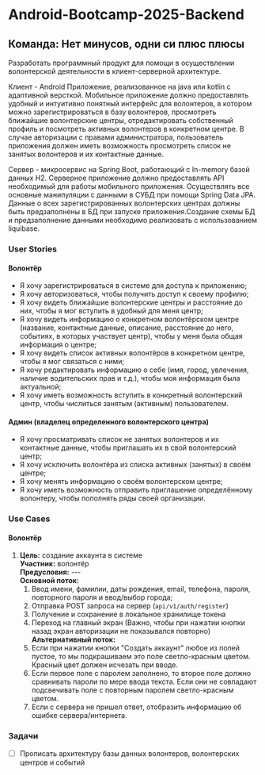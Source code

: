 # Android-Bootcamp-2025-Backend
## Команда: Нет минусов, одни си плюс плюсы

Разработать программный продукт для помощи в осуществлении волонтерской деятельности в клиент-серверной архитектуре.

Клиент - Android Приложение, реализованное на java или kotlin с адаптивной версткой.
Мобильное приложение должно предоставлять удобный и интуитивно понятный интерфейс для волонтеров, в котором можно зарегистрироваться в базу волонтеров, просмотреть ближайшие волонтерские центры, отредактировать собственный профиль и посмотреть активных волонтеров в конкретном центре. В случае авторизации с правами администратора, пользователь приложения должен иметь возможность просмотреть список не занятых волонтеров и их контактные данные.

Сервер - микросервис на Spring Boot, работающий с In-memory базой данных H2.
Серверное приложение должно предоставлять API необходимый для работы мобильного приложения. Осуществлять все основные манипуляции с данными в СУБД при помощи Spring Data JPA. Данные о всех зарегистрированных волонтерских центрах должны быть предзаполнены в БД при запуске приложения.Создание схемы БД и предзаполнение данными необходимо реализовать с использованием liquibase.

### User Stories
#### Волонтёр
- Я хочу зарегистрироваться в системе для доступа к приложению;
- Я хочу авторизоваться, чтобы получить доступ к своему профилю;
- Я хочу видеть ближайшие волонтерские центры и расстояние до них, чтобы я мог вступить в удобный для меня центр;
- Я хочу видеть информацию о конкретном волонтёрском центре (название, контактные данные, описание, расстояние до него, событиях, в которых участвует центр), чтобы у меня была общая информация о центре;
- Я хочу видеть список активных волонтёров в конкретном центре, чтобы я мог связаться с ними;
- Я хочу редактировать информацию о себе (имя, город, увлечения, наличие водительских прав и т.д.), чтобы моя информация была актуальной;
- Я хочу иметь возможность вступить в конкретный волонтерский центр, чтобы числиться занятым (активным) пользователем.

#### Админ (владелец определенного волонтерского центра)
- Я хочу просматривать список не занятых волонтеров и их контактные данные, чтобы приглашать их в свой волонтерский центр;
- Я хочу исключить волонтёра из списка активных (занятых) в своём центре;
- Я хочу менять информацию о своём волонтерском центре;
- Я хочу иметь возможность отправить приглашение определённому волонтеру, чтобы пополнять ряды своей организации.

### Use Cases
#### Волонтёр
1. **Цель:** создание аккаунта в системе  
   **Участник:** волонтёр  
   **Предусловия:** ---  
   **Основной поток:**
    1. Ввод имени, фамилии, даты рождения, email, телефона, пароля, повторного пароля и ввод/выбор города;
    2. Отправка POST запроса на сервер (`api/v1/auth/register`)
    3. Получение и сохранение в локальное хранилище токена
    4. Переход на главный экран (Важно, чтобы при нажатии кнопки назад экран авторизации не показывался повторно)
   **Альтернативный поток:**
    1. Если при нажатии кнопки "Создать аккаунт" любое из полей пустое, то мы подкрашиваем это поле светло-красным цветом. Красный цвет должен исчезать при вводе.
    2. Если первое поле с паролем заполнено, то второе поле должно сравнивать пароли по мере ввода текста. Если они не совпадают подсвечивать поле с повторным паролем светло-красным цветом.
    3. Если с сервера не пришел ответ, отобразить информацию об ошибке сервера/интернета.


### Задачи
- [ ] Прописать архитектуру базы данных волонтеров, волонтерских центров и событий

